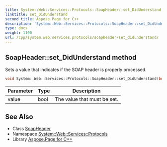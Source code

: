 ```yaml
---
title: System::Web::Services::Protocols::SoapHeader::set_DidUnderstand method
linktitle: set_DidUnderstand
second_title: Aspose.Page for C++
description: 'System::Web::Services::Protocols::SoapHeader::set_DidUnderstand method. Sets a value that indicates if the SOAP header is properly processed in C++.'
type: docs
weight: 1100
url: /cpp/system.web.services.protocols/soapheader/set_didunderstand/
---
```

## SoapHeader::set_DidUnderstand method


Sets a value that indicates if the SOAP header is properly processed.

```cpp
void System::Web::Services::Protocols::SoapHeader::set_DidUnderstand(bool value)
```


| Parameter | Type | Description |
| --- | --- | --- |
| value | bool | The value that must be set. |

## See Also

* Class [SoapHeader](../)
* Namespace [System::Web::Services::Protocols](../../)
* Library [Aspose.Page for C++](../../../)
